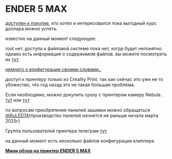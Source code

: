 
<h1>ENDER 5 MAX</h1>

[доступен к покупке](https://aliexpress.ru/item/1005008471350193.html),  кто хотел и интересовался пока выгодный курс доллара можно успеть. 

известно на данный момент следующее:

root нет, доступа к файловой системе пока нет, когда будет непонятно.
 однако есть информация о содержимом файлов. вы можете посмотреть их [тут](/config/)

[немного о конфигурации своими словами..](/some_words.md)



доступ к принтеру только из Creality Print. так как сейчас это уже не то убожество, что год назад это не такая большая проблема.

Если необходимо, можно докупить сразу с принтером камеру Nebula . [тут](https://aliexpress.ru/item/1005006159528565.html) или [тут](https://aliexpress.ru/item/1005006124602385.html)

по вопросам приобретения панелей зашивки можно обращаться [@RuLED74](https://t.me/RuLED74)(производство панелей начнется не раньше начала марта 2025г)

Группа пользователей принтера телеграм [тут](https://t.me/Ender_5_Max_Ru)



на данный момент есть несколько файлов конфигурации клиппера



[**Мини обзор на принтер ENDER 5 MAX**](/review.md)